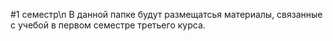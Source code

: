 #1 семестр\n
В данной папке будут размещатсья материалы, связанные с учебой в первом семестре третьего курса.
